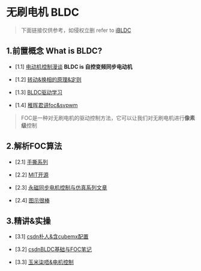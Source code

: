 # 无刷电机 BLDC
> 下面链接仅供参考，如侵权立删
> refer to [iBLDC](https://github.com/Staok/iBLDC)  
## 1.前置概念 What is BLDC?
* [1.1] [电动机控制漫谈](https://zhuanlan.zhihu.com/p/35420402) **BLDC is 自控变频同步电动机**

* [1.2] [转动&换相的原理&定则](http://www.360doc.com/content/19/0613/13/6932394_842187623.shtml)

* [1.3] [BLDC驱动学习](https://blog.csdn.net/qq_42415953/article/details/111150487)

* [1.4] [稚晖君讲foc&svpwm](https://zhuanlan.zhihu.com/p/147659820)
> FOC是一种对无刷电机的驱动控制方法，它可以让我们对无刷电机进行**像素级**控制

## 2.解析FOC算法
* [2.1] [手撕系列](https://zhuanlan.zhihu.com/p/231647104)

* [2.2] [MIT开源](https://zhuanlan.zhihu.com/p/667345722)

* [2.3] [永磁同步电机控制与仿真系列文章](https://zhuanlan.zhihu.com/p/416107687)

* [2.4] [图示很棒](https://www.disnox.top/docs/pmsm_motor#1-%E4%B8%89%E7%9B%B8-pmsm-%E5%9F%BA%E6%9C%AC%E6%95%B0%E5%AD%A6%E6%A8%A1%E5%9E%8B)

## 3.精讲&实操
* [3.1] [csdn朴人&含cubemx配置](https://blog.csdn.net/qq570437459/category_12672491.html)

* [3.2] [csdnBLDC基础与FOC笔记](https://blog.csdn.net/qq_28601023/category_12137172.html)

* [3.3] [玉米柒唔&电机控制](https://blog.csdn.net/liu_eight_nine/category_12497646.html)
